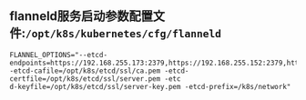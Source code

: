 ## flanneld服务启动参数配置文件:`/opt/k8s/kubernetes/cfg/flanneld`

```
FLANNEL_OPTIONS="--etcd-endpoints=https://192.168.255.173:2379,https://192.168.255.152:2379,https://192.168.255.166:2379 -etcd-cafile=/opt/k8s/etcd/ssl/ca.pem -etcd-certfile=/opt/k8s/etcd/ssl/server.pem -etc
d-keyfile=/opt/k8s/etcd/ssl/server-key.pem -etcd-prefix=/k8s/network"
```